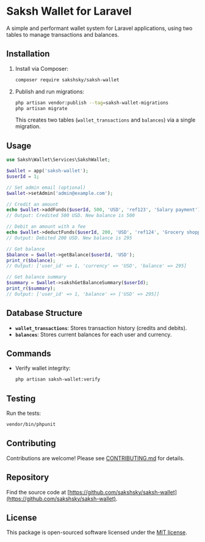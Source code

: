 # Saksh Wallet for Laravel

A simple and performant wallet system for Laravel applications, using two tables to manage transactions and balances.

## Installation

1. Install via Composer:
   ```bash
   composer require sakshsky/saksh-wallet
   ```

2. Publish and run migrations:
   ```bash
   php artisan vendor:publish --tag=saksh-wallet-migrations
   php artisan migrate
   ```
   This creates two tables (`wallet_transactions` and `balances`) via a single migration.

## Usage

```php
use Saksh\Wallet\Services\SakshWallet;

$wallet = app('saksh-wallet');
$userId = 1;

// Set admin email (optional)
$wallet->setAdmin('admin@example.com');

// Credit an amount
echo $wallet->addFunds($userId, 500, 'USD', 'ref123', 'Salary payment');
// Output: Credited 500 USD. New balance is 500

// Debit an amount with a fee
echo $wallet->deductFunds($userId, 200, 'USD', 'ref124', 'Grocery shopping', 5);
// Output: Debited 200 USD. New balance is 295

// Get balance
$balance = $wallet->getBalance($userId, 'USD');
print_r($balance);
// Output: ['user_id' => 1, 'currency' => 'USD', 'balance' => 295]

// Get balance summary
$summary = $wallet->sakshGetBalanceSummary($userId);
print_r($summary);
// Output: ['user_id' => 1, 'balance' => ['USD' => 295]]
```

## Database Structure

- **`wallet_transactions`**: Stores transaction history (credits and debits).
- **`balances`**: Stores current balances for each user and currency.

## Commands

- Verify wallet integrity:
  ```bash
  php artisan saksh-wallet:verify
  ```

## Testing

Run the tests:
```bash
vendor/bin/phpunit
```

## Contributing
Contributions are welcome! Please see [CONTRIBUTING.md](CONTRIBUTING.md) for details.

## Repository
Find the source code at [https://github.com/sakshsky/saksh-wallet](https://github.com/sakshsky/saksh-wallet).

## License
This package is open-sourced software licensed under the [MIT license](LICENSE).